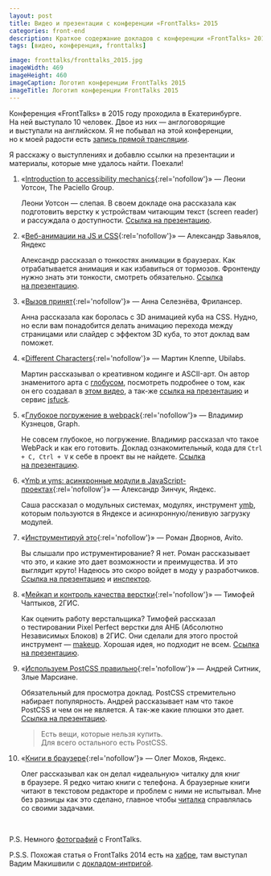 ```yaml
---
layout: post
title: Видео и презентации с конференции «FrontTalks» 2015
categories: front-end
description: Краткое содержание докладов с конференции «FrontTalks» 2015 года, ссылки на видео, презентации и материалы из докладов.
tags: [видео, конференция, fronttalks]

image: fronttalks/fronttalks_2015.jpg
imageWidth: 469
imageHeight: 460
imageCaption: Логотип конференции FrontTalks 2015
imageTitle: Логотип конференции FrontTalks 2015
---
```


Конференция «FrontTalks» в 2015 году проходила в Екатеринбурге. На ней выступало 10 человек. Двое из них — англоговорящие и выступали на английском. Я не побывал на этой конференции, но к моей радости есть [запись прямой трансляции](http://www.youtube.com/watch?v=mXRkFMg4PR0).

Я расскажу о выступлениях и добавлю ссылки на презентации и материалы, которые мне удалось найти. Поехали!

<!-- more -->

1. «[Introduction to accessibility mechanics][1]{:rel='nofollow'}» — Леони Уотсон, The Paciello Group.

	Леони Уотсон — слепая. В своем докладе она рассказала как подготовить верстку к устройствам читающим текст (screen reader) и рассуждала о доступности. [Ссылка на презентацию][1_1].

2. «[Веб-анимации на JS и CSS][2]{:rel='nofollow'}» — Александр Завьялов, Яндекс

	Александр рассказал о тонкостях анимации в браузерах. Как отрабатывается анимация и как избавиться от тормозов. Фронтенду нужно знать эти тонкости, смотреть обязательно. [Ссылка на презентацию][2_1].

3. «[Вызов принят][3]{:rel='nofollow'}» — Анна Селезнёва, Фрилансер.

	Анна рассказала как боролась с 3D анимацией куба на CSS. Нудно, но если вам понадобится делать анимацию перехода между страницами или слайдер с эффектом 3D куба, то этот доклад вам поможет.

4. «[Different Characters][4]{:rel='nofollow'}» — Мартин Клеппе, Ubilabs.

	Мартин рассказывал о креативном кодинге и ASCII-арт. Он автор знаменитого арта с [глобусом](http://aem1k.com/world/), посмотреть подробнее о том, как он его создавал в [этом видео](http://www.youtube.com/watch?t=1542&v=RTxtiLp1C8Y), а так-же [ссылка на презентацию][4_1] и сервис [jsfuck][fuck].

5. «[Глубокое погружение в webpack][5]{:rel='nofollow'}» — Владимир Кузнецов, Graph.

	Не совсем глубокое, но погружение. Владимир рассказал что такое WebPack и как его готовить. Доклад ознакомительный, кода для `Ctrl + C, Ctrl + V` к себе в проект вы не найдете. [Ссылка на презентацию][5_1].

6. «[Ymb и yms: асинхронные модули в JavaScript-проектах][6]{:rel='nofollow'}» — Александр Зинчук, Яндекс.

	Саша рассказал о модульных системах, модулях, инструмент [ymb](https://github.com/yandex/ymb), которым пользуются в Яндексе и асинхронную/ленивую загрузку модулей.

7. «[Инструментируй это][7]{:rel='nofollow'}» — Роман Дворнов, Avito.

	Вы слышали про иструментирование? Я нет. Роман рассказывает что это, и какие это дает возможности и преимущества. И это выглядит круто! Надеюсь это скоро войдет в моду у разработчиков. [Ссылка на презентацию][7_1] и [инспектор][inspector].

8. «[Мейкап и контроль качества верстки][8]{:rel='nofollow'}» — Тимофей Чаптыков, 2ГИС.

	Как оценить работу верстальщика? Тимофей рассказал о тестировании Pixel Perfect верстки для АНБ (Абсолютно Независимых Блоков) в 2ГИС. Они сделали для этого простой инструмент — [makeup][2gis]. Хорошая идея, но подходит не всем. [Ссылка на презентацию][8_1].

9. «[Используем PostCSS правильно][9]{:rel='nofollow'}» — Андрей Ситник, Злые Марсиане.

	Обязательный для просмотра доклад. PostCSS стремительно набирает популярность. Андрей рассказывает нам что такое PostCSS и чем он не является. А так-же какие плюшки это дает. [Ссылка на презентацию][9_1].

	> Есть вещи, которые нельзя купить. <br>
	> Для всего остального есть PostCSS.

10. «[Книги в браузере][10]{:rel='nofollow'}» — Олег Мохов, Яндекс.

	Олег рассказывал как он делал «идеальную» читалку для книг в браузере. Я редко читаю книги с телефона. А браузерные книги читают в текстовом редакторе и проблем с ними не испытывал. Мне без разницы как это сделано, главное чтобы [читалка](https://github.com/chitalka) справлялась со своими задачами.

&nbsp;

P.S. Немного [фотографий][photos] с FrontTalks.

P.S.S. Похожая статья о FrontTalks 2014 есть на [хабре](http://habrahabr.ru/post/239353/), там выступал Вадим Макишвили с [докладом-интригой](http://ymatuhin.ru/front-end/vadim_makishvili_36/).

[1]: http://www.youtube.com/watch?v=mXRkFMg4PR0&t=7m44s
[2]: http://www.youtube.com/watch?v=mXRkFMg4PR0&t=56m02s
[3]: http://www.youtube.com/watch?v=mXRkFMg4PR0&t=1h45m22s
[4]: http://www.youtube.com/watch?v=mXRkFMg4PR0&t=3h34m54s
[5]: http://www.youtube.com/watch?v=mXRkFMg4PR0&t=4h28m43s
[6]: http://www.youtube.com/watch?v=mXRkFMg4PR0&t=5h14m23s
[7]: http://www.youtube.com/watch?v=mXRkFMg4PR0&t=6h16m15s
[8]: http://www.youtube.com/watch?v=mXRkFMg4PR0&t=7h05m01s
[9]: http://www.youtube.com/watch?v=mXRkFMg4PR0&t=8h05m27s
[10]: http://www.youtube.com/watch?v=mXRkFMg4PR0&t=8h55m48s

[1_1]: http://www.slideshare.net/LeonieWatson/introduction-to-accessibility-mechanics-2015
[2_1]: http://mrsamo.github.io/web-animations/
[4_1]: https://speakerdeck.com/aemkei/fronttalks
[5_1]: http://mistakster.github.io/fronttalks-webpack/?full#intro
[7_1]: http://www.slideshare.net/basisjs/ss-52963081
[8_1]: http://www.slideshare.net/chaptykov/makeup-52926486
[9_1]: http://ai.github.io/postcss-way/ru/

[2gis]: https://github.com/2gis/makeup
[fuck]: http://www.jsfuck.com
[inspector]: https://github.com/lahmatiy/component-inspector

[photos]: https://fotki.yandex.ru/next/users/vaseker/album/215537/fullscreen/851239
